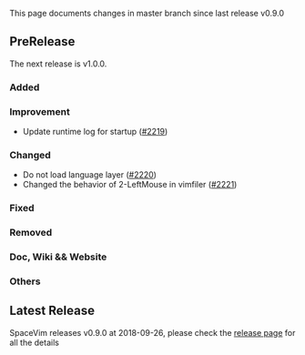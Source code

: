 This page documents changes in master branch since last release v0.9.0

## PreRelease

The next release is v1.0.0.

### Added

### Improvement

- Update runtime log for startup ([#2219](https://github.com/SpaceVim/SpaceVim/pull/2219))

### Changed

- Do not load language layer ([#2220](https://github.com/SpaceVim/SpaceVim/pull/2220))
- Changed the behavior of 2-LeftMouse in vimfiler ([#2221](https://github.com/SpaceVim/SpaceVim/pull/2221)) 

### Fixed

### Removed

### Doc, Wiki && Website

### Others

## Latest Release

SpaceVim releases v0.9.0 at 2018-09-26, please check the
[release page](https://spacevim.org/SpaceVim-release-v0.9.0/) for all the details
